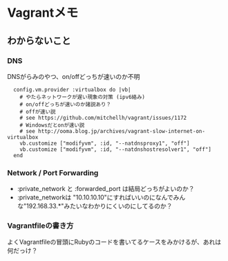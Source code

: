 # Vagrantメモ

## わからないこと

### DNS
DNSがらみのやつ、on/offどっちが速いのか不明

```
  config.vm.provider :virtualbox do |vb|
    # やたらネットワークが遅い現象の対策 (ipv6絡み)
    # on/offどっちが速いのか諸説あり？
    # offが速い説
    # see https://github.com/mitchellh/vagrant/issues/1172
    # Windowsだとonが速い説
    # see http://ooma.blog.jp/archives/vagrant-slow-internet-on-virtualbox
    vb.customize ["modifyvm", :id, "--natdnsproxy1", "off"]
    vb.customize ["modifyvm", :id, "--natdnshostresolver1", "off"]
  end
```

### Network / Port Forwarding

* :private_network と :forwarded_port は結局どっちがよいのか？
* :private_networkは "10.10.10.10"にすればいいのになんでみんな"192.168.33.*"みたいなわかりにくいのにしてるのか？


### Vagrantfileの書き方

よくVagrantfileの冒頭にRubyのコードを書いてるケースをみかけるが、あれは何だっけ？


